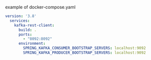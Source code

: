 example of docker-compose.yaml

```yaml
version: '3.8'
  services:
    kafka-rest-client:
      build: .
      ports:
        - "8092:8092"
      environment:
        SPRING_KAFKA_CONSUMER_BOOTSTRAP_SERVERS: localhost:9092
        SPRING_KAFKA_PRODUCER_BOOTSTRAP_SERVERS: localhost:9092
```
